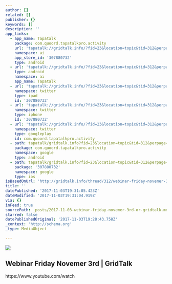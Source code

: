 ```yaml
---
author: []
related: []
publisher: {}
keywords: []
description: ''
app_links:
  - app_name: Tapatalk
    package: com.quoord.tapatalkpro.activity
    url: 'tapatalk://gridtalk.info/?fid=23&location=topic&tid=312&perpage=15&page=1'
    namespace: ai
    app_store_id: '307880732'
    type: android
  - url: 'tapatalk://gridtalk.info/?fid=23&location=topic&tid=312&perpage=15&page=1'
    type: android
    namespace: ai
    app_name: Tapatalk
  - url: 'tapatalk://gridtalk.info/?fid=23&location=topic&tid=312&perpage=15&page=1'
    namespace: twitter
    type: ipad
    id: '307880732'
  - url: 'tapatalk://gridtalk.info/?fid=23&location=topic&tid=312&perpage=15&page=1'
    namespace: twitter
    type: iphone
    id: '307880732'
  - url: 'tapatalk://gridtalk.info/?fid=23&location=topic&tid=312&perpage=15&page=1'
    namespace: twitter
    type: googleplay
    id: com.quoord.tapatalkpro.activity
  - path: tapatalk/gridtalk.info?fid=23&location=topic&tid=312&perpage=15&page=1
    package: com.quoord.tapatalkpro.activity
    namespace: google
    type: android
  - path: tapatalk/gridtalk.info?fid=23&location=topic&tid=312&perpage=15&page=1
    package: '307880732'
    namespace: google
    type: ios
isBasedOnUrl: 'http://gridtalk.info/thread/312/webinar-friday-novemer-3rd'
title: ''
datePublished: '2017-11-03T19:31:05.423Z'
dateModified: '2017-11-03T19:31:04.919Z'
via: {}
inFeed: true
sourcePath: _posts/2017-11-03-webinar-friday-novemer-3rd-or-gridtalk.md
starred: false
datePublishedOriginal: '2017-11-03T19:28:43.758Z'
_context: 'http://schema.org'
_type: MediaObject

---
```

![](https://the-grid-user-content.s3-us-west-2.amazonaws.com/3ff51660-be68-43f0-ab3f-60c8eeddcd42.jpg)

<article style=""><h1>Webinar Friday Novemer 3rd | GridTalk</h1><p>https://www.youtube.com/watch</p></article>